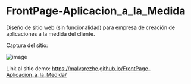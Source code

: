 # FrontPage-Aplicacion_a_la_Medida

Diseño de sitio web (sin funcionalidad) para empresa de creación de aplicaciones a la medida del cliente. 

Captura del sitio: 

![image](https://user-images.githubusercontent.com/106354407/198893932-b72e621c-7300-456e-954c-07a5f6fb9cb6.png)

Link al sitio demo: https://malvarezhe.github.io/FrontPage-Aplicacion_a_la_Medida/
